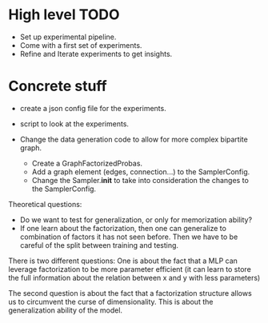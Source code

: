 
# High level TODO
- Set up experimental pipeline.
- Come with a first set of experiments.
- Refine and Iterate experiments to get insights.

# Concrete stuff
- create a json config file for the experiments.
- script to look at the experiments.

- Change the data generation code to allow for more complex bipartite graph.
    - Create a GraphFactorizedProbas.
    - Add a graph element (edges, connection...) to the SamplerConfig.
    - Change the Sampler.__init__ to take into consideration the changes to the SamplerConfig.


Theoretical questions:
- Do we want to test for generalization, or only for memorization ability?
- If one learn about the factorization, then one can generalize to combination of factors it has not seen before. Then we have to be careful of the split between training and testing.


There is two different questions:
One is about the fact that a MLP can leverage factorization to be more parameter efficient (it can learn to store the full information about the relation between x and y with less parameters)

The second question is about the fact that a factorization structure allows us to circumvent the curse of dimensionality. This is about the generalization ability of the model.

